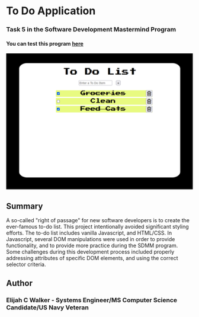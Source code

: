 # To Do Application

### Task 5 in the Software Development Mastermind Program

#### You can test this program [here](https://elijahcw-git.github.io/To-Do-App/)

![To Do Sample](./images/toDoTN.png)

## Summary

A so-called "right of passage" for new software developers is to create the ever-famous to-do list. This project intentionally avoided significant styling efforts. The to-do list includes vanilla Javascript, and HTML/CSS. In Javascript, several DOM manipulations were used in order to provide functionality, and to provide more practice during the SDMM program. Some challenges during this development process included properly addressing attributes of specific DOM elements, and using the correct selector criteria. 

## Author

### Elijah C Walker - Systems Engineer/MS Computer Science Candidate/US Navy Veteran